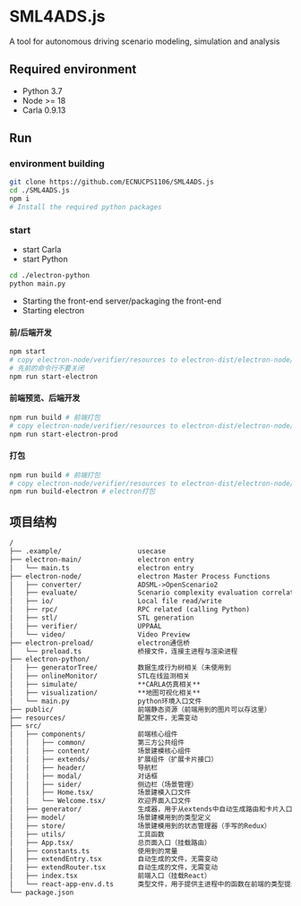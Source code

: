 # SML4ADS.js

A tool for autonomous driving scenario modeling, simulation and analysis

## Required environment

- Python 3.7
- Node >= 18
- Carla 0.9.13

## Run

### environment building

```bash
git clone https://github.com/ECNUCPS1106/SML4ADS.js
cd ./SML4ADS.js
npm i
# Install the required python packages
```

### start

- start Carla
- start Python

```bash
cd ./electron-python
python main.py
```

- Starting the front-end server/packaging the front-end
- Starting electron

#### 前/后端开发

```bash
npm start
# copy electron-node/verifier/resources to electron-dist/electron-node/verifier/resources
# 先前的命令行不要关闭
npm run start-electron
```

#### 前端预览、后端开发

```bash
npm run build # 前端打包
# copy electron-node/verifier/resources to electron-dist/electron-node/verifier/resources
npm run start-electron-prod
```

#### 打包

```bash
npm run build # 前端打包
# copy electron-node/verifier/resources to electron-dist/electron-node/verifier/resources
npm run build-electron # electron打包
```

## 项目结构

```txt
/
├── .example/                   usecase
├── electron-main/              electron entry
│   └── main.ts                 electron entry
├── electron-node/              electron Master Process Functions
│   ├── converter/              ADSML->OpenScenario2
│   ├── evaluate/               Scenario complexity evaluation correlation
│   ├── io/                     Local file read/write
│   ├── rpc/                    RPC related (calling Python)
│   ├── stl/                    STL generation
│   ├── verifier/               UPPAAL
│   └── video/                  Video Preview
├── electron-preload/           electron通信桥
│   └── preload.ts              桥接文件，连接主进程与渲染进程
├── electron-python/
│   ├── generatorTree/          数据生成行为树相关（未使用到
│   ├── onlineMonitor/          STL在线监测相关
│   ├── simulate/               **CARLA仿真相关**
│   ├── visualization/          **地图可视化相关**
│   └── main.py                 python环境入口文件
├── public/                     前端静态资源（前端用到的图片可以存这里）
├── resources/                  配置文件，无需变动
├── src/
│   ├── components/             前端核心组件
│   │   ├── common/             第三方公共组件
│   │   ├── content/            场景建模核心组件
│   │   ├── extends/            扩展组件（扩展卡片接口）
│   │   ├── header/             导航栏
│   │   ├── modal/              对话框
│   │   ├── sider/              侧边栏（场景管理）
│   │   ├── Home.tsx/           场景建模入口文件
│   │   └── Welcome.tsx/        欢迎界面入口文件
│   ├── generator/              生成器，用于从extends中自动生成路由和卡片入口
│   ├── model/                  场景建模用到的类型定义
│   ├── store/                  场景建模用到的状态管理器（手写的Redux）
│   ├── utils/                  工具函数
│   ├── App.tsx/                总页面入口（挂载路由）
│   ├── constants.ts            使用到的常量
│   ├── extendEntry.tsx         自动生成的文件，无需变动
│   ├── extendRouter.tsx        自动生成的文件，无需变动
│   ├── index.tsx               前端入口（挂载React）
│   └── react-app-env.d.ts      类型文件，用于提供主进程中的函数在前端的类型提示
└── package.json
```

